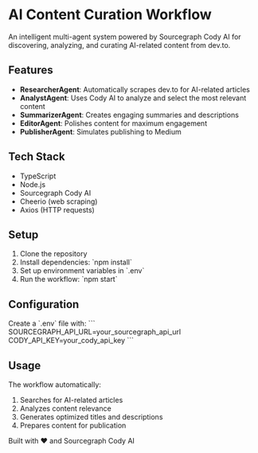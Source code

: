 # AI Content Curation Workflow

An intelligent multi-agent system powered by Sourcegraph Cody AI for discovering, analyzing, and curating AI-related content from dev.to.

## Features

- **ResearcherAgent**: Automatically scrapes dev.to for AI-related articles
- **AnalystAgent**: Uses Cody AI to analyze and select the most relevant content
- **SummarizerAgent**: Creates engaging summaries and descriptions
- **EditorAgent**: Polishes content for maximum engagement
- **PublisherAgent**: Simulates publishing to Medium

## Tech Stack

- TypeScript
- Node.js
- Sourcegraph Cody AI
- Cheerio (web scraping)
- Axios (HTTP requests)

## Setup

1. Clone the repository
2. Install dependencies: \`npm install\`
3. Set up environment variables in \`.env\`
4. Run the workflow: \`npm start\`

## Configuration

Create a \`.env\` file with:
\`\`\`
SOURCEGRAPH_API_URL=your_sourcegraph_api_url
CODY_API_KEY=your_cody_api_key
\`\`\`

## Usage

The workflow automatically:
1. Searches for AI-related articles
2. Analyzes content relevance
3. Generates optimized titles and descriptions
4. Prepares content for publication

Built with ❤️ and Sourcegraph Cody AI

